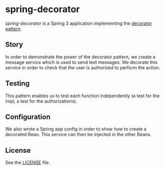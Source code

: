 spring-decorator
================

*spring-decorator* is a Spring 3 application implementing the [decorator pattern](http://en.wikipedia.org/wiki/Decorator_pattern).

## Story
In order to demonstrate the power of the decorator pattern, we create a message service which is used to send text messages. We decorate this service in order to check that the user is authorized to perform the action.

## Testing
This pattern enables us to test each function independently (a test for the impl, a test for the authorizations).

## Configuration
We also wrote a Spring app config in order to show how to create a decorated Bean. This service can then be injected in the other Beans.

## License
See the [LICENSE](https://github.com/Plixee/spring-decorator/blob/master/LICENSE) file.